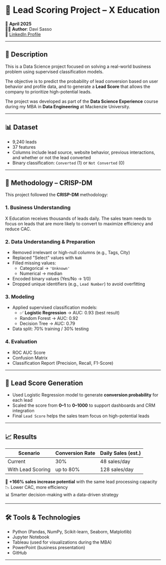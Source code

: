 # 🧠 Lead Scoring Project – X Education

📅 **April 2025**  
👨‍💻 **Author**: Davi Sasso  
🔗 [LinkedIn Profile](https://www.linkedin.com/in/davi-sasso-14a706232/)

---

## 🎯 Description

This is a Data Science project focused on solving a real-world business problem using supervised classification models.

The objective is to predict the probability of lead conversion based on user behavior and profile data, and to generate a **Lead Score** that allows the company to prioritize high-potential leads.

The project was developed as part of the **Data Science Experience** course during my MBA in **Data Engineering** at Mackenzie University.

---

## 📊 Dataset

- 9,240 leads
- 37 features
- Columns include lead source, website behavior, previous interactions, and whether or not the lead converted
- Binary classification: `Converted` (1) or `Not Converted` (0)

---

## 🧠 Methodology – CRISP-DM

This project followed the **CRISP-DM** methodology:

### 1. Business Understanding
X Education receives thousands of leads daily. The sales team needs to focus on leads that are more likely to convert to maximize efficiency and reduce CAC.

### 2. Data Understanding & Preparation
- Removed irrelevant or high-null columns (e.g., Tags, City)
- Replaced "Select" values with `NaN`
- Filled missing values:
  - Categorical → `'Unknown'`
  - Numerical → median
- Encoded binary values (Yes/No → 1/0)
- Dropped unique identifiers (e.g., `Lead Number`) to avoid overfitting

### 3. Modeling
- Applied supervised classification models:
  - ✅ **Logistic Regression** → AUC: 0.93 (best result)
  - Random Forest → AUC: 0.92
  - Decision Tree → AUC: 0.79
- Data split: 70% training / 30% testing

### 4. Evaluation
- ROC AUC Score
- Confusion Matrix
- Classification Report (Precision, Recall, F1-Score)

---

## 🔢 Lead Score Generation

- Used Logistic Regression model to generate **conversion probability** for each lead
- Scaled the score from **0–1** to **0–1000** to support dashboards and CRM integration
- Final `Lead Score` helps the sales team focus on high-potential leads

---

## 📈 Results

| Scenario | Conversion Rate | Daily Sales (est.) |
|----------|------------------|--------------------|
| Current  | 30%              | 48 sales/day       |
| With Lead Scoring | up to 80% | 128 sales/day      |

🎯 **+166% sales increase potential** with the same lead processing capacity  
📉 Lower CAC, more efficiency  
📊 Smarter decision-making with a data-driven strategy

---

## 🛠️ Tools & Technologies

- Python (Pandas, NumPy, Scikit-learn, Seaborn, Matplotlib)
- Jupyter Notebook
- Tableau (used for visualizations during the MBA)
- PowerPoint (business presentation)
- GitHub

---


